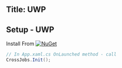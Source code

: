 Title: UWP
---
## Setup - UWP
Install From [![NuGet](https://img.shields.io/nuget/v/Plugin.Jobs.svg?maxAge=2592000)](https://www.nuget.org/packages/Plugin.Jobs/)

```csharp
// In App.xaml.cs OnLaunched method - call
CrossJobs.Init();

```
